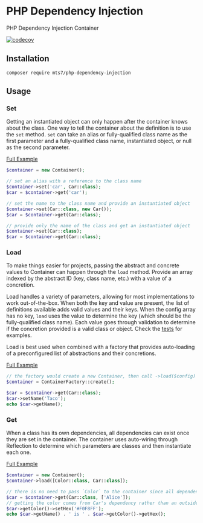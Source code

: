 # PHP Dependency Injection

PHP Dependency Injection Container

[![codecov](https://codecov.io/github/mts7/Benchmarks/graph/badge.svg?token=LYIOQC8NKZ)](https://codecov.io/github/mts7/php-dependency-injection)

## Installation

```shell
composer require mts7/php-dependency-injection
```

## Usage

### Set

Getting an instantiated object can only happen after the container knows about
the class. One way to tell the container about the definition is to use the
`set` method. `set` can take an alias or fully-qualified class name as the first
parameter and a fully-qualified class name, instantiated object, or null as the
second parameter.

[Full Example](examples/container-set.php)

```php
$container = new Container();

// set an alias with a reference to the class name
$container->set('car', Car::class);
$car = $container->get('car');

// set the name to the class name and provide an instantiated object
$container->set(Car::class, new Car());
$car = $container->get(Car::class);

// provide only the name of the class and get an instantiated object
$container->set(Car::class);
$car = $container->get(Car::class);
```

### Load

To make things easier for projects, passing the abstract and concrete values to
Container can happen through the `load` method. Provide an array indexed by the
abstract ID (key, class name, etc.) with a value of a concretion.

Load handles a variety of parameters, allowing for most implementations to work
out-of-the-box. When both the key and value are present, the list of definitions
available adds valid values and their keys. When the config array has no key,
`load` uses the value to determine the key (which should be the fully-qualified
class name). Each value goes through validation to determine if the concretion
provided is a valid class or object. Check the 
[tests](tests/Unit/ContainerTest.php#LC325) for examples.

Load is best used when combined with a factory that provides auto-loading of a
preconfigured list of abstractions and their concretions.

[Full Example](examples/load-array.php)

```php
// the factory would create a new Container, then call ->load($config) with the appropriate values
$container = ContainerFactory::create();

$car = $container->get(Car::class);
$car->setName('Taco');
echo $car->getName();
```

### Get

When a class has its own dependencies, all dependencies can exist once they are
set in the container. The container uses auto-wiring through Reflection to
determine which parameters are classes and then instantiate each one.

[Full Example](examples/get-autowiring.php)

```php
$container = new Container();
$container->load([Color::class, Car::class]);

// there is no need to pass `Color` to the container since all dependencies load automatically
$car = $container->get(Car::class, ['Alice']);
// getting the color comes from Car's dependency rather than an outside influence
$car->getColor()->setHex('#F0F8FF');
echo $car->getName() . ' is ' . $car->getColor()->getHex();
```
